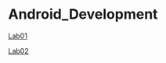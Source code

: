 # Android_Development

[Lab01](https://github.com/Shyggo/Android_Development/blob/main/Lab01)

[Lab02](https://github.com/Shyggo/Android_Development/blob/main/Lab02)
